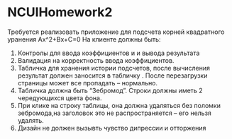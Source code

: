 # NCUIHomework2

Требуется реализовать приложение для подсчета корней квадратного уранения
Ax^2+Bx+C=0
На клиенте должны быть:
1. Контролы для ввода коэффициентов и и вывода результата
2. Валидация на корректность ввода коэффициентов. 
3. Табличка для хранения истории подсчетов, после вычисления результат должен заносится в табличку . После перезагрузки страницы может все пропадать – нормально.
4. Табличка должна быть “Зебромод”. Строки должны иметь 2 чередующихся цвета фона.
5. При клике на строку таблицы, она должна удаляться без поломки зебромода,на заголовок это не распространяется – его нельзя удалять.
6. Дизайн не должен вызывть чувство дипрессии и отторжения

